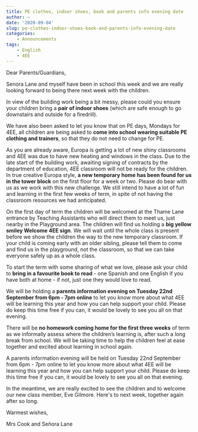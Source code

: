 ```yaml
---
title: PE clothes, indoor shoes, book and parents info evening date
author: ~
date: '2020-09-04'
slug: pe-clothes-indoor-shoes-book-and-parents-info-evening-date
categories:
    - Announcements
tags:
    - English
    - 4EE
---
```


Dear Parents/Guardians,

Senora Lane and myself have been in school this week and we are really looking forward to being there next week with the children.

In view of the building work being a bit messy, please could you ensure your children bring a **pair of indoor shoes** (which are safe enough to go downstairs and outside for a firedrill).  

We have also been asked to let you know that on PE days, Mondays for 4EE, all children are being asked to **come into school wearing suitable PE clothing and trainers**, so that they do not need to change for PE.

As you are already aware, Europa is getting a lot of new shiny classrooms and 4EE was due to have new heating and windows in the class. Due to the late start of the building work, awaiting signing of contracts by the department of education, 4EE classroom will not be ready for the children.  In true creative Europa style, **a new temporary home has been found for us in the tower block** on the first floor for a week or two.  Please do bear with us as we work with this new challenge.  We still intend to have a lot of fun and learning in the first few weeks of term, in spite of not having the classroom resources we had anticipated.   

On the first day of term the children will be welcomed at the Thame Lane entrance by Teaching Assistants who will direct them to meet us, just nearby in the Playground area.  The children will find us holding a **big yellow smiley Welcome 4EE sign**.  We will wait until the whole class is present before we show the children the way to the new temporary classroom.  If your child is coming early with an older sibling, please tell them to come and find us in the playground, not the classroom,  so that we can take everyone safely up as a whole class.  

To start the term with some sharing of what we love, please ask your child to **bring in a favourite book to read** - one Spanish and one English if you have both at home - if not, just one they would love to read.

We will be holding a **parents information evening on Tuesday 22nd September from 6pm - 7pm online** to let you know more about what 4EE will be learning this year and how you can help support your child.  Please do keep this time free if you can, it would be lovely to see you all on that evening.

There will be **no homework coming home for the first three weeks** of term as we informally assess where the children’s learning is, after such a long break from school.  We will be taking time to help the children feel at ease together and excited about learning in school again.

A parents information evening will be held on Tuesday 22nd September from 6pm - 7pm online to let you know more about what 4EE will be learning this year and how you can help support your child.  Please do keep this time free if you can, it would be lovely to see you all on that evening.

In the meantime, we are really excited to see the children and to welcome our new class member, Eve Gilmore.  Here's to next week, together again after so long.

Warmest wishes,

Mrs Cook and Señora Lane

